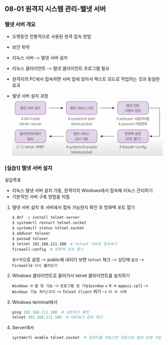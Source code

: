 ## 08-01 원격지 시스템 관리-텔넷 서버

### 텔넷 서버 개요

- 오랫동안 전통적으로 사용된 원격 접속 방법
- 보안 취약
- 리눅스 서버 -> 텔넷 서버 설치
- 리눅스 클라이언트 -> 텔넷 클라이언트 프로그램 필요
- 원격지의 PC에서 접속하면 서버 앞에 앉아서 텍스트 모드로 작업하는 것과 동일한 효과

- 텔넷 서버 설치 과정
![08-01 텔넷 서버 설치 과정](./assets/08-01텔넷서버설치과정.png)
 
### [실습1] 텔넷 서버 설치

실습목표
- 리눅스 텔넷 서버 설치 가동, 원격지의 Windows에서 접속해 리눅스 관리하기
- 기본적인 서버 구축 방법을 익힘

1. 텔넷 서버 설치 후 서버에서 접속 가능한지 확인 후 방화벽 포트 열기
    ``` bash
    $ dnf -y install telnet-server
    $ systemctl restart telnet.socket
    $ systemctl status telnet.socket
    $ adduser teluser
    $ passwd teluser
    $ telnet 192.168.111.100  # telnet 서버로 접속하기
    firewall-config  # 방화벽 포트 열기
    ```

    `영구적`으로 설정 -> public에 내리다 보면 `telnet` 체크 -> 상단에 `옵션` -> `Firewalld 다시 불러오기`

2. Windows 클라이언트로 들어가서 telnet 클라이언트를 설치하기

    `Windows` -> `앱 및 기능` -> `프로그램 및 기능`(`window` + `R` -> `appwiz.cpl`) -> `Windows 기능 켜기/끄기` -> `Telnet Client` 켜기 -> `다 시 시작`

3. Windows terminal에서
    ``` powershell
    ping 192.168.111.100  # 네트워크 확인
    telnet 192.168.111.100  # 네트워크 접속 확인
    ```

4. Server에서
    ``` bash
    systemctl enable telnet.socket  # 컴퓨터를 켜놓으면 자동으로 텔넷 운영 가능
    ```
